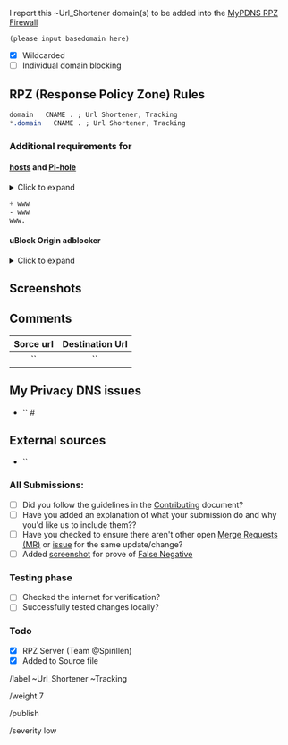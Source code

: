 I report this ~Url_Shortener domain(s) to be added into the [MyPDNS RPZ Firewall][mpdrf]

```
(please input basedomain here)
```

- [X] Wildcarded
- [ ] Individual domain blocking

## RPZ (Response Policy Zone) Rules

```css
domain   CNAME . ; Url Shortener, Tracking
*.domain   CNAME . ; Url Shortener, Tracking
```
### Additional requirements for

#### [hosts] and [Pi-hole]
<details><summary>Click to expand</summary>

```css
NULL
```

</details>

```css
+ www
- www
www.
```

#### uBlock Origin adblocker
<details><summary>Click to expand</summary>

```css
N/A
```

</details>

## Screenshots


## Comments
<!-- Be as clear as possible: nobody can read your mind, and nobody is looking at your issue over your shoulder. -->
| Sorce url | Destination Url |
| :-------: | :-------------: |
|  ``       |       ``        |


## My Privacy DNS issues
- `` #

## External sources
<!-- If you found this domain on another issueboard -->
- ``

### All Submissions:
- [ ] Did you follow the guidelines in the [Contributing](CONTRIBUTING.md)
	  document?
- [ ] Have you added an explanation of what your submission do and why you'd
	  like us to include them??
- [ ] Have you checked to ensure there aren't other open
      [Merge Requests (MR)][MR] or [issue] for the same update/change?
- [ ] Added [screenshot] for prove of [False Negative][FN]

### Testing phase
- [ ] Checked the internet for verification?
- [ ] Successfully tested changes locally?

### Todo
- [X] RPZ Server (Team \@Spirillen)
- [X] Added to Source file

[FN]: https://mypdns.org/MypDNS/support/-/wikis/False-Negative "About False Positive"
[hosts]: https://mypdns.org/mypdns/support/-/wikis/dns/DnsHosts "Hosts files a outdated blacklist format"
[issue]: https://mypdns.org/my-privacy-dns/matrix/-/issues "My Privacy DNS Domain records"
[mpdrf]: https://mypdns.org/my-privacy-dns/matrix/ "My Privacy DNS RPZ Firewall Filter"
[MR]: https://mypdns.org/my-privacy-dns/matrix/-/merge_requests "My Privacy DNS Merge Requests"
[Pi-hole]: https://mypdns.org/my-privacy-dns/matrix/-/blob/master/source/porn_filters/README.md#pi-hole "What is Pi-hole and it limitations"
[screenshot]: https://mypdns.org/MypDNS/support/-/wikis/Screenshot "What is a screenshot"

/label ~Url_Shortener ~Tracking

/weight 7

/publish

/severity low
